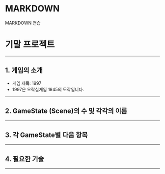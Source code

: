 # MARKDOWN
MARKDOWN 연습

# 기말 프로젝트
-----------------------------------
## 1. 게임의 소개
+ 게임 제목: 1997
+ 1997은 오락실게임 1945의 모작입니다.
-----------------------------------
## 2. GameState (Scene)의 수 및 각각의 이름
-----------------------------------
## 3. 각 GameState별 다음 항목
-----------------------------------
## 4. 필요한 기술
-----------------------------------

